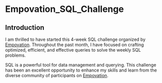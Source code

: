 # Empovation_SQL_Challenge

## Introduction

I am thrilled to have started this 4-week SQL challenge organized by [Empovation](https://empovation.com/). Throughout the past month, I have focused on crafting optimized, efficient, and effective queries to solve the weekly SQL problems.

SQL is a powerful tool for data management and querying. This challenge has been an excellent opportunity to enhance my skills and learn from the diverse community of participants on [Empovation](https://empovation.com/the-challenge/).
